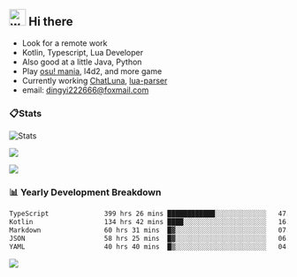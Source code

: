 ## <img alt="wave" src="https://raw.githubusercontent.com/MartinHeinz/MartinHeinz/master/wave.gif" width="30px"> Hi there

- Look for a remote work
- Kotlin, Typescript, Lua Developer
- Also good at a little Java, Python
- Play [osu! mania](https://osu.ppy.sh/users/29808669), l4d2, and more game
- Currently working [ChatLuna](https://github.com/ChatLunaLab), [lua-parser](https://github.com/dingyi222666/lua-parser)
- email: [dingyi222666@foxmail.com](mailto:dingyi222666@foxmail.com)

### 📋Stats

![Stats](https://github-readme-stats.vercel.app/api?username=dingyi222666&show_icons=true&icon_color=47A69E&title_color=47A69E&count_private=true)    

![](https://api.githubtrends.io/user/svg/dingyi222666/langs?time_range=one_year&include_private=True&loc_metric=changed&theme=classic)

![](http://github-profile-summary-cards.vercel.app/api/cards/productive-time?username=dingyi222666&theme=nord_dark&utcOffset=8)

### 📊 Yearly Development Breakdown

<!--START_SECTION:waka-->

```txt
TypeScript              399 hrs 26 mins ████████████░░░░░░░░░░░░░   47.61 %
Kotlin                  134 hrs 42 mins ████░░░░░░░░░░░░░░░░░░░░░   16.06 %
Markdown                60 hrs 31 mins  █▓░░░░░░░░░░░░░░░░░░░░░░░   07.21 %
JSON                    58 hrs 25 mins  █▓░░░░░░░░░░░░░░░░░░░░░░░   06.96 %
YAML                    40 hrs 40 mins  █▒░░░░░░░░░░░░░░░░░░░░░░░   04.85 %
```

<!--END_SECTION:waka-->

![](https://komarev.com/ghpvc/?username=dingyi222666)
